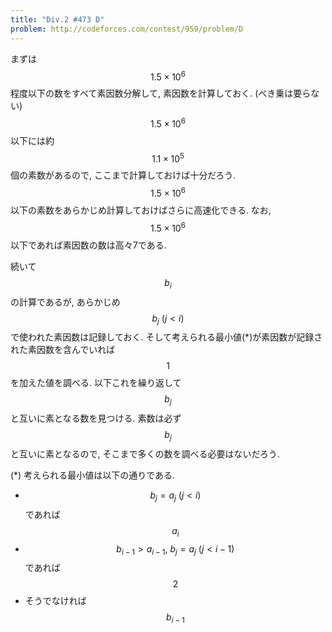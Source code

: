 ```yaml
---
title: "Div.2 #473 D"
problem: http://codeforces.com/contest/959/problem/D
---
```

まずは $$ 1.5 \times 10^6 $$ 程度以下の数をすべて素因数分解して, 素因数を計算しておく. (べき乗は要らない) $$ 1.5 \times 10^6 $$ 以下には約 $$ 1.1 \times 10^5 $$ 個の素数があるので, ここまで計算しておけば十分だろう. $$ 1.5 \times 10^6 $$ 以下の素数をあらかじめ計算しておけばさらに高速化できる. なお, $$ 1.5 \times 10^6 $$ 以下であれば素因数の数は高々7である.

続いて $$ b_i $$ の計算であるが, あらかじめ $$ b_j\ (j \lt i) $$ で使われた素因数は記録しておく. そして考えられる最小値(*)が素因数が記録された素因数を含んでいれば $$ 1 $$ を加えた値を調べる. 以下これを繰り返して $$ b_j $$ と互いに素となる数を見つける. 素数は必ず $$ b_j $$ と互いに素となるので, そこまで多くの数を調べる必要はないだろう.

(*) 考えられる最小値は以下の通りである.

* $$ b_j = a_j\ (j \lt i) $$ であれば $$ a_i $$
* $$ b_{i-1} > a_{i-1},\ b_j = a_j\ (j \lt i-1) $$ であれば $$ 2 $$
* そうでなければ $$ b_{i-1} $$
